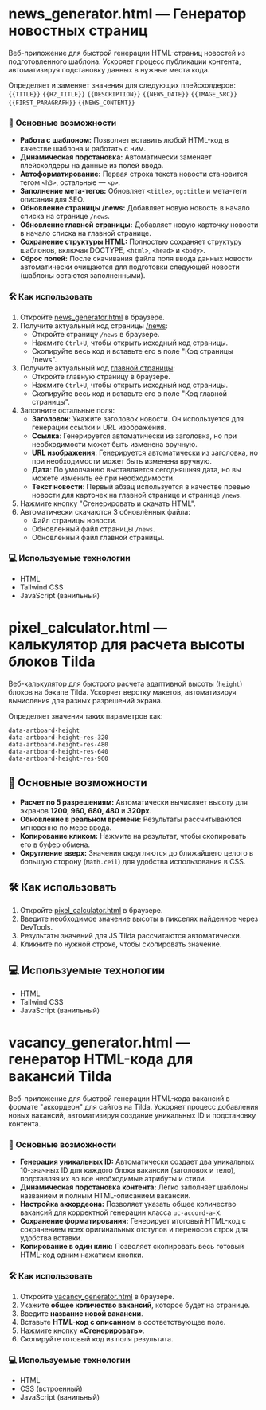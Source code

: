 # news_generator.html — Генератор новостных страниц

Веб-приложение для быстрой генерации HTML-страниц новостей из подготовленного шаблона. Ускоряет процесс публикации контента, автоматизируя подстановку данных в нужные места кода.

Определяет и заменяет значения для следующих плейсхолдеров:
`{{TITLE}}`
`{{H2_TITLE}}`
`{{DESCRIPTION}}`
`{{NEWS_DATE}}`
`{{IMAGE_SRC}}`
`{{FIRST_PARAGRAPH}}`
`{{NEWS_CONTENT}}`

### 🚀 Основные возможности

* **Работа с шаблоном:** Позволяет вставить любой HTML-код в качестве шаблона и работать с ним.
* **Динамическая подстановка:** Автоматически заменяет плейсхолдеры на данные из полей ввода.
* **Автоформатирование:** Первая строка текста новости становится тегом `<h3>`, остальные — `<p>`.
* **Заполнение мета-тегов:** Обновляет `<title>`, `og:title` и мета-теги описания для SEO.
* **Обновление страницы /news:** Добавляет новую новость в начало списка на странице `/news`.
* **Обновление главной страницы:** Добавляет новую карточку новости в начало списка на главной странице.
* **Сохранение структуры HTML:** Полностью сохраняет структуру шаблонов, включая DOCTYPE, `<html>`, `<head>` и `<body>`.
* **Сброс полей:** После скачивания файла поля ввода данных новости автоматически очищаются для подготовки следующей новости (шаблоны остаются заполненными).

### 🛠️ Как использовать

1.  Откройте [news_generator.html](https://maaduukaar.github.io/dead-tilda-framework/news_generator.html) в браузере.
2.  Получите актуальный код страницы [/news](view-source:https://r7-office.ru/news):
    - Откройте страницу `/news` в браузере.
    - Нажмите `Ctrl+U`, чтобы открыть исходный код страницы.
    - Скопируйте весь код и вставьте его в поле "Код страницы /news".
3.  Получите актуальный код [главной страницы](view-source:https://r7-office.ru):
    - Откройте главную страницу в браузере.
    - Нажмите `Ctrl+U`, чтобы открыть исходный код страницы.
    - Скопируйте весь код и вставьте его в поле "Код главной страницы".
4.  Заполните остальные поля:
    - **Заголовок**: Укажите заголовок новости. Он используется для генерации ссылки и URL изображения.
    - **Ссылка**: Генерируется автоматически из заголовка, но при необходимости может быть изменена вручную.
    - **URL изображения**: Генерируется автоматически из заголовка, но при необходимости может быть изменена вручную.
    - **Дата**: По умолчанию выставляется сегодняшняя дата, но вы можете изменить её при необходимости.
    - **Текст новости**: Первый абзац используется в качестве превью новости для карточек на главной странице и странице `/news`.
5.  Нажмите кнопку "Сгенерировать и скачать HTML".
6.  Автоматически скачаются 3 обновлённых файла:
    - Файл страницы новости.
    - Обновленный файл страницы `/news`.
    - Обновленный файл главной страницы.

### 💻 Используемые технологии

* HTML
* Tailwind CSS
* JavaScript (ванильный)

# pixel_calculator.html — калькулятор для расчета высоты блоков Tilda

Веб-калькулятор для быстрого расчета адаптивной высоты (`height`) блоков на бэкапе Tilda. Ускоряет верстку макетов, автоматизируя вычисления для разных разрешений экрана.

Определяет значения таких параметров как:

```
data-artboard-height
data-artboard-height-res-320
data-artboard-height-res-480
data-artboard-height-res-640
data-artboard-height-res-960
```

## 🚀 Основные возможности

* **Расчет по 5 разрешениям:** Автоматически вычисляет высоту для экранов **1200, 960, 680, 480** и **320px**.
* **Обновление в реальном времени:** Результаты рассчитываются мгновенно по мере ввода.
* **Копирование кликом:** Нажмите на результат, чтобы скопировать его в буфер обмена.
* **Округление вверх:** Значения округляются до ближайшего целого в большую сторону (`Math.ceil`) для удобства использования в CSS.

## 🛠️ Как использовать

1.  Откройте [pixel_calculator.html](https://maaduukaar.github.io/dead-tilda-framework/pixel_calculator.html) в браузере.
2.  Введите необходимое значение высоты в пикселях найденное через DevTools.
3.  Результаты значений для JS Tilda рассчитаются автоматически.
4.  Кликните по нужной строке, чтобы скопировать значение.

## 💻 Используемые технологии

* HTML
* Tailwind CSS
* JavaScript (ванильный)

# vacancy_generator.html — генератор HTML-кода для вакансий Tilda

Веб-приложение для быстрой генерации HTML-кода вакансий в формате "аккордеон" для сайтов на Tilda. Ускоряет процесс добавления новых вакансий, автоматизируя создание уникальных ID и подстановку контента.

### 🚀 Основные возможности

* **Генерация уникальных ID:** Автоматически создает два уникальных 10-значных ID для каждого блока вакансии (заголовок и тело), подставляя их во все необходимые атрибуты и стили.
* **Динамическая подстановка контента:** Легко заполняет шаблоны названием и полным HTML-описанием вакансии.
* **Настройка аккордеона:** Позволяет указать общее количество вакансий для корректной генерации класса `uc-accord-a-X`.
* **Сохранение форматирования:** Генерирует итоговый HTML-код с сохранением всех оригинальных отступов и переносов строк для удобства вставки.
* **Копирование в один клик:** Позволяет скопировать весь готовый HTML-код одним нажатием кнопки.

### 🛠️ Как использовать

1.  Откройте [vacancy_generator.html](https://maaduukaar.github.io/dead-tilda-framework/vacancy_generator.html) в браузере.
2.  Укажите **общее количество вакансий**, которое будет на странице.
3.  Введите **название новой вакансии**.
4.  Вставьте **HTML-код с описанием** в соответствующее поле.
5.  Нажмите кнопку **«Сгенерировать»**.
6.  Скопируйте готовый код из поля результата.

### 💻 Используемые технологии

* HTML
* CSS (встроенный)
* JavaScript (ванильный)